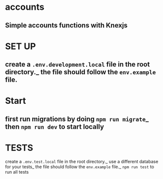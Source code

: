 # accounts
Simple accounts functions with Knexjs
--
# SET UP
create a `.env.development.local` file in the root directory._
the file should follow the `env.example` file.
--
# Start
first run migrations by doing `npm run migrate`_
then `npm run dev` to start locally
--
# TESTS
create a `.env.test.local` file in the root directory._
use a different database for your tests_
the file should follow the `env.example` file._
`npm run test` to run all tests
